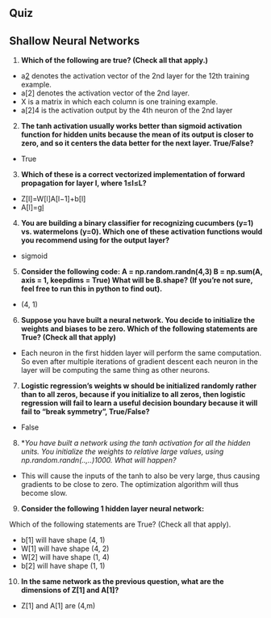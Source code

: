 ## Quiz

## Shallow Neural Networks

1. **Which of the following are true? (Check all that apply.)**
   
- a[2](12) denotes the activation vector of the 2nd layer for the    12th training example.
- a[2] denotes the activation vector of the 2nd layer.
- X is a matrix in which each column is one training example.
- a[2]4 is the activation output by the 4th neuron of the 2nd layer

2. **The tanh activation usually works better than sigmoid activation function for hidden units because the mean of its output is closer to zero, and so it centers the data better for the next layer. True/False?**

- True

3. **Which of these is a correct vectorized implementation of forward propagation for layer l, where 1≤l≤L?**

- Z[l]=W[l]A[l−1]+b[l]
- A[l]=g[l](Z[l])

4. **You are building a binary classifier for recognizing cucumbers (y=1) vs. watermelons (y=0). Which one of these activation functions would you recommend using for the output layer?**

- sigmoid

5. **Consider the following code:
A = np.random.randn(4,3)
B = np.sum(A, axis = 1, keepdims = True)
What will be B.shape? (If you’re not sure, feel free to run this in python to find out).**

- (4, 1)

6. **Suppose you have built a neural network. You decide to initialize the weights and biases to be zero. Which of the following statements are True? (Check all that apply)**

- Each neuron in the first hidden layer will perform the same computation. So even after multiple iterations of gradient descent each neuron in the layer will be computing the same thing as other neurons.

7. **Logistic regression’s weights w should be initialized randomly rather than to all zeros, because if you initialize to all zeros, then logistic regression will fail to learn a useful decision boundary because it will fail to “break symmetry”, True/False?**

- False

8. **You have built a network using the tanh activation for all the hidden units. You initialize the weights to relative large values, using np.random.randn(..,..)*1000. What will happen?**

- This will cause the inputs of the tanh to also be very large, thus causing gradients to be close to zero. The optimization algorithm will thus become slow.

9. **Consider the following 1 hidden layer neural network:**

Which of the following statements are True? (Check all that apply).

- b[1] will have shape (4, 1)
- W[1] will have shape (4, 2)
- W[2] will have shape (1, 4)
- b[2] will have shape (1, 1)

10. **In the same network as the previous question, what are the dimensions of Z[1] and A[1]?**

- Z[1] and A[1] are (4,m)